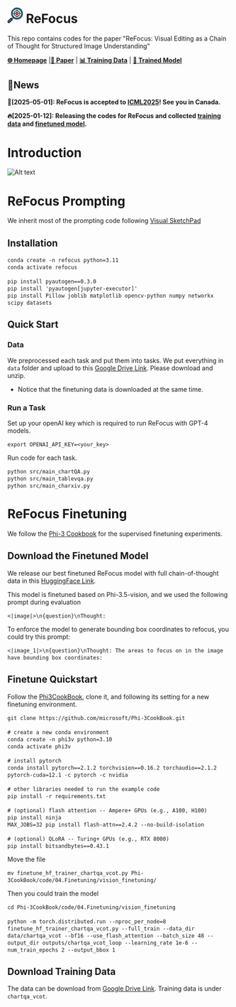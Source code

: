 # <img src="assets/icon.png" width="35" /> ReFocus

This repo contains codes for the paper "ReFocus: Visual Editing as a Chain of Thought for Structured Image Understanding"

[**🌐 Homepage**](https://zeyofu.github.io/ReFocus/) |[**📑 Paper**](https://arxiv.org/abs/2501.05452) |  [**📊 Training Data**](#download-training-data) | [**🔗 Trained Model**](#download-the-finetuned-model)


## 🔔News

 **🎉[2025-05-01]: ReFocus is accepted to [ICML2025](https://icml.cc/)! See you in Canada.**
 
 **🔥[2025-01-12]: Releasing the codes for ReFocus and collected [training data]() and [finetuned model](https://huggingface.co/Fiaa/ReFocus).**

# Introduction

![Alt text](assets/teaser.png)

# ReFocus Prompting
We inherit most of the prompting code following [Visual SketchPad](https://visualsketchpad.github.io/)

## Installation
```
conda create -n refocus python=3.11
conda activate refocus

pip install pyautogen==0.3.0
pip install 'pyautogen[jupyter-executor]'
pip install Pillow joblib matplotlib opencv-python numpy networkx scipy datasets
```

## Quick Start
### Data
We preprocessed each task and put them into tasks. We put everything in `data` folder and upload to this [Google Drive Link](https://drive.google.com/drive/folders/1Ic2BmpbGQ1pcZ6KabjmP9YxefKDq3TrN?usp=sharing). Please download and unzip.

* Notice that the finetuning data is downloaded at the same time.

### Run a Task
Set up your openAI key which is required to run ReFocus with GPT-4 models.

```
export OPENAI_API_KEY=<your_key>
```

Run code for each task.
```
python src/main_chartQA.py
python src/main_tablevqa.py
python src/main_charxiv.py
```

# ReFocus Finetuning
We follow the [Phi-3 Cookbook](https://github.com/microsoft/Phi-3CookBook/blob/main/md/04.Fine-tuning/FineTuning_Vision.md) for the supervised finetuning experiments. 

## Download the Finetuned Model
We release our best finetuned ReFocus model with full chain-of-thought data in this [HuggingFace Link](https://huggingface.co/Fiaa/ReFocus).

This model is finetuned based on Phi-3.5-vision, and we used the following prompt during evaluation
```
<|image|>\n{question}\nThought:
```
To enforce the model to generate bounding box coordinates to refocus, you could try this prompt:
```
<|image_1|>\n{question}\nThought: The areas to focus on in the image have bounding box coordinates:
```

## Finetune Quickstart
Follow the [Phi3CookBook](https://github.com/microsoft/Phi-3CookBook/blob/main/md/04.Fine-tuning/FineTuning_Vision.md), clone it, and following its setting for a new finetuning environment. 

```
git clone https://github.com/microsoft/Phi-3CookBook.git

# create a new conda environment
conda create -n phi3v python=3.10
conda activate phi3v

# install pytorch
conda install pytorch==2.1.2 torchvision==0.16.2 torchaudio==2.1.2 pytorch-cuda=12.1 -c pytorch -c nvidia

# other libraries needed to run the example code
pip install -r requirements.txt

# (optional) flash attention -- Ampere+ GPUs (e.g., A100, H100)
pip install ninja
MAX_JOBS=32 pip install flash-attn==2.4.2 --no-build-isolation

# (optional) QLoRA -- Turing+ GPUs (e.g., RTX 8000)
pip install bitsandbytes==0.43.1
```
Move the file 
```
mv finetune_hf_trainer_chartqa_vcot.py Phi-3CookBook/code/04.Finetuning/vision_finetuning/
```

Then you could train the model
```
cd Phi-3CookBook/code/04.Finetuning/vision_finetuning

python -m torch.distributed.run --nproc_per_node=8 finetune_hf_trainer_chartqa_vcot.py --full_train --data_dir data/chartqa_vcot --bf16 --use_flash_attention --batch_size 48 --output_dir outputs/chartqa_vcot_loop --learning_rate 1e-6 --num_train_epochs 2 --output_bbox 1
```

## Download Training Data
The data can be download from [Google Drive Link](https://drive.google.com/drive/folders/1Ic2BmpbGQ1pcZ6KabjmP9YxefKDq3TrN?usp=sharing). Training data is under `chartqa_vcot`.
